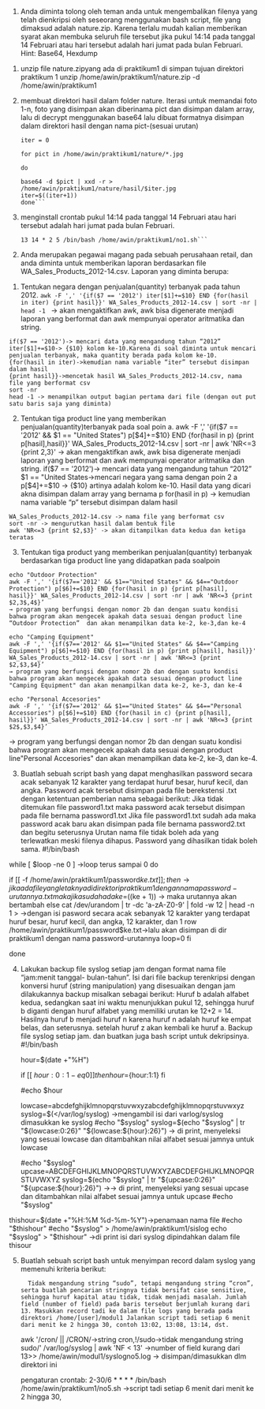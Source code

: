 1. Anda diminta tolong oleh teman anda untuk mengembalikan filenya yang telah dienkripsi oleh seseorang menggunakan bash script, file yang dimaksud adalah nature.zip. Karena terlalu mudah kalian memberikan syarat akan membuka seluruh file tersebut jika pukul 14:14 pada tanggal 14 Februari atau hari tersebut adalah hari jumat pada bulan Februari. Hint: Base64, Hexdump
  1) unzip file nature.zipyang ada di praktikum1 di simpan  tujuan direktori praktikum 1
           unzip /home/awin/praktikum1/nature.zip -d /home/awin/praktikum1
           
  2) membuat direktori hasil dalam folder nature. Iterasi untuk memandai foto 1-n, foto yang disimpan akan diberinama pict dan disimpan dalam array, lalu di decrypt menggunakan base64 lalu dibuat formatnya disimpan dalam direktori hasil dengan nama pict-(sesuai urutan) 
       ```/home/awin/praktikum1/nature/hasil
      iter = 0
       
      for pict in /home/awin/praktikum1/nature/*.jpg
       
       do
       
       base64 -d $pict | xxd -r > /home/awin/praktikum1/nature/hasil/$iter.jpg
       iter=$((iter+1))
      done```
       
  3) menginstall crontab
      pukul 14:14 pada tanggal 14 Februari atau hari tersebut adalah hari jumat pada bulan Februari.
       
       ```14 14 14 2 5 /bin/bash /home/awin/praktikum1/no1.sh
       13 14 * 2 5 /bin/bash /home/awin/praktikum1/no1.sh```
       
2. Anda merupakan pegawai magang pada sebuah perusahaan retail, dan anda diminta untuk memberikan laporan berdasarkan file     WA_Sales_Products_2012-14.csv. Laporan yang diminta berupa:
  1) Tentukan negara dengan penjualan(quantity) terbanyak pada tahun 2012.
    ```awk -F ',' '{if($7 == '2012') iter[$1]+=$10} END {for(hasil in iter) {print hasil}}' WA_Sales_Products_2012-14.csv | sort -nr | head -1 ```
    → akan mengaktifkan awk, awk bisa digenerate menjadi laporan yang berformat dan awk mempunyai operator aritmatika dan string.
    
    if($7 == '2012')-> mencari data yang mengandung tahun “2012” iter[$1]+=$10-> {$10} kolom ke-10.Karena di soal diminta untuk mencari penjualan terbanyak, maka quantity berada pada kolom ke-10. 
    {for(hasil in iter)->kemudian nama variable “iter” tersebut disimpan dalam hasil
    {print hasil}}->mencetak hasil WA_Sales_Products_2012-14.csv, nama file yang berformat csv
    sort -nr 
    head -1 -> menampilkan output bagian pertama dari file (dengan out put satu baris saja yang diminta)
    
  2) Tentukan tiga product line yang memberikan penjualan(quantity)terbanyak pada soal poin a.
    awk -F ',' '{if($7 == '2012' && $1 == "United States") p[$4]+=$10} END 
    {for(hasil in p) {print p[hasil],hasil}}' WA_Sales_Products_2012-14.csv | sort -nr | awk 'NR<=3 {print $2,$3}'
    → akan mengaktifkan awk, awk bisa digenerate menjadi laporan yang berformat dan awk mempunyai operator aritmatika dan string.
    if($7 == '2012')-> mencari data yang mengandung tahun “2012” 
    $1 == "United States->mencari negara yang sama dengan poin 2 a
    p[$4]+=$10 -> {$10} artinya adalah kolom ke-10. Hasil data yang dicari akna disimpan dalam array yang bernama p
    for(hasil in p) -> kemudian nama variable “p” tersebut disimpan dalam hasil
    
    WA_Sales_Products_2012-14.csv -> nama file yang berformat csv
    sort -nr -> mengurutkan hasil dalam bentuk file 
    awk 'NR<=3 {print $2,$3}' -> akan ditampilkan data kedua dan ketiga teratas

  3) Tentukan tiga product yang memberikan penjualan(quantity)
    terbanyak berdasarkan tiga product line yang didapatkan pada soalpoin 
    
    echo "Outdoor Protection"
    awk -F ',' '{if($7=='2012' && $1=="United States" && $4=="Outdoor Protection") p[$6]+=$10} END {for(hasil in p) {print p[hasil], hasil}}' WA_Sales_Products_2012-14.csv | sort -nr | awk 'NR<=3 {print $2,3$,4$}’
    → program yang berfungsi dengan nomor 2b dan dengan suatu kondisi bahwa program akan mengecek apakah data sesuai dengan product line “Outdoor Protection”  dan akan menampilkan data ke-2, ke-3,dan ke-4

    echo "Camping Equipment"
    awk -F ',' '{if($7=='2012' && $1=="United States" && $4=="Camping Equipment") p[$6]+=$10} END {for(hasil in p) {print p[hasil], hasil}}' WA_Sales_Products_2012-14.csv | sort -nr | awk 'NR<=3 {print $2,$3,$4}’
    → program yang berfungsi dengan nomor 2b dan dengan suatu kondisi bahwa program akan mengecek apakah data sesuai dengan product line "Camping Equipment" dan akan menampilkan data ke-2, ke-3, dan ke-4

    echo "Personal Accesories"
    awk -F ',' '{if($7=='2012' && $1=="United States" && $4=="Personal Accessories") p[$6]+=$10} END {for(hasil in c) {print p[hasil], hasil}}' WA_Sales_Products_2012-14.csv | sort -nr | awk 'NR<=3 {print $2$,$3,$4}’
  → program yang berfungsi dengan nomor 2b dan dengan suatu kondisi bahwa program akan mengecek apakah data sesuai dengan product line"Personal Accesories" dan akan menampilkan data ke-2, ke-3, dan ke-4.


 3. Buatlah sebuah script bash yang dapat menghasilkan password secara acak sebanyak 12 karakter yang terdapat huruf besar, huruf kecil, dan angka. Password acak tersebut disimpan pada file berekstensi .txt dengan ketentuan pemberian nama sebagai berikut:
       Jika tidak ditemukan file password1.txt maka password acak tersebut disimpan pada file bernama password1.txt Jika file password1.txt sudah ada maka password acak baru akan disimpan pada file bernama password2.txt dan begitu seterusnya Urutan nama file tidak boleh ada yang terlewatkan meski filenya dihapus. Password yang dihasilkan tidak boleh sama.
  #!/bin/bash


  while [ $loop -ne 0 ] →loop terus sampai 0
  do

  if [[ -f /home/awin/praktikum1/password$ke.txt ]] ; then → jika ada file yang letaknya di direktori praktikum1 dengan nama password-urutannya.txt maka jika sudah ada 
  ke=$((ke + 1)) → maka urutannya akan bertambah
  else
  cat /dev/urandom | tr -dc 'a-zA-Z0-9' | fold -w 12 | head -n 1 > →dengan isi pasword secara acak sebanyak 12 karakter yang terdapat huruf besar, huruf kecil, dan angka, 12 karakter, dan 1 row
  /home/awin/praktikum1/password$ke.txt→lalu akan disimpan di dir praktikum1 dengan nama password-urutannya
  loop=0
  fi

  done

4. Lakukan backup file syslog setiap jam dengan format nama file “jam:menit tanggal- bulan-tahun”. Isi dari file backup terenkripsi dengan konversi huruf (string manipulation) yang disesuaikan dengan jam dilakukannya backup misalkan sebagai berikut:
   Huruf b adalah alfabet kedua, sedangkan saat ini waktu menunjukkan pukul 12, sehingga huruf b diganti dengan huruf alfabet yang memiliki urutan ke 12+2 = 14. Hasilnya huruf b menjadi huruf n karena huruf n adalah huruf ke empat belas, dan seterusnya. setelah huruf z akan kembali ke huruf a. Backup file syslog setiap jam. dan buatkan juga bash script untuk dekripsinya.
   #!/bin/bash

    hour=$(date +"%H")

    if [[ ${hour:0:1} -eq 0 ]]
    then
       hour=${hour:1:1}
    fi

    #echo $hour

    lowcase=abcdefghijklmnopqrstuvwxyzabcdefghijklmnopqrstuvwxyz
    syslog=$(</var/log/syslog) →mengambil isi dari varlog/syslog dimasukkan ke syslog
    #echo "$syslog"
    syslog=$(echo "$syslog" | tr "${lowcase:0:26}" "${lowcase:${hour}:26}") → di 	print, menyeleksi yang sesuai lowcase dan ditambahkan nilai alfabet sesuai jamnya untuk 	lowcase

    #echo "$syslog"
  upcase=ABCDEFGHIJKLMNOPQRSTUVWXYZABCDEFGHIJKLMNOPQRSTUVWXYZ
  syslog=$(echo "$syslog" | tr "${upcase:0:26}" "${upcase:${hour}:26}")
  ->→ di print, menyeleksi yang sesuai upcase dan ditambahkan nilai alfabet sesuai jamnya untuk 	upcase
  #echo "$syslog"

  thishour=$(date +"%H:%M %d-%m-%Y")→penamaan nama file
  #echo "$thishour" 
  #echo "$syslog" > /home/awin/praktikum1/sislog
  echo "$syslog" > "$thishour" →di print isi dari syslog dipindahkan dalam  file thisour

5. Buatlah sebuah script bash untuk menyimpan record dalam syslog yang memenuhi  	kriteria berikut:

         Tidak mengandung string “sudo”, tetapi mengandung string “cron”, serta buatlah pencarian stringnya tidak bersifat case sensitive, sehingga huruf kapital atau tidak, tidak menjadi masalah. Jumlah field (number of field) pada baris tersebut berjumlah kurang dari 13. Masukkan record tadi ke dalam file logs yang berada pada direktori /home/[user]/modul1 Jalankan script tadi setiap 6 menit dari menit ke 2 hingga 30, contoh 13:02, 13:08, 13:14, dst.
    awk '/cron/ || /CRON/→string cron,!/sudo→tidak mengandung string sudo/' /var/log/syslog | 	awk 'NF < 13'  →number of field kurang dari 13>> 	/home/awin/modul1/syslogno5.log → disimpan/dimasukkan dlm direktori ini

    pengaturan crontab:
    2-30/6 * * * * /bin/bash /home/awin/praktikum1/no5.sh ->script tadi setiap 6 menit dari 	menit ke 2 hingga 30,
